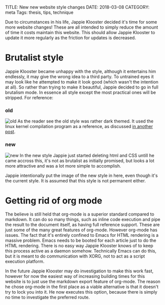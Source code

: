 TITLE: New new website style changes
DATE: 2018-03-08
CATEGORY: meta
Tags: thesis, tips, technique 

Due to circumstances in his life, Jappie Klooster decided it's
time for some more website changes!
These are all intended to simply reduce the amount of time it costs maintain
this website.
This should allow Jappie Klooster to update it more regularly as the friction
for updates is decreased.

# Brutalist style
Jappie Klooster became unhappy with the style, although it entertains him endlessly,
it may give the wrong idea to a third party.
To untrained eyes it may look like he attempted to make it look good
(which wasn't the intention at all).
So rather than trying to make it beautiful, Jappie decided to go in full brutalism mode.
In essence all style except the most practical ones will be stripped.
For reference:

### old
![old](/images/2018/old-theme-reference.jpg)
As the reader see the old style was rather dark themed.
It used the linux kernel compilation program as a reference, as discussed
[in another post]({filename}/website-launch.md).

### new
![new](/images/2018/new-theme-reference.jpg)
In the new style Jappie just started deleting html and CSS untill he came
accross this, it's not as brutalist as initially promised,
but looks a lot more attractive and was a lot more simple to accomplish.

Jappie intentionally put the image of the new style in here, even though it's the
current style. It is assumed that this style is not permanent either.

# Getting rid of org mode
The believe is still held that org-mode is a superior standard compared to markdown.
It can do so many things, such as inline code execution and pipe the result to
the document itself, as having full reference support.
These are just some of the many great features of org-mode.
However org-mode has issues.
The fact that it's entirely confined to Emacs for HTML rendering is a massive problem.
Emacs needs to be booted for each article just to do the HTML rendering.
There is no easy way Jappie Klooster knows of to keep this process active as a daemon somehow.
Technically Emacs can do this, but it is meant to do communication with XORG,
not to act as a script execution platform.

In the future Jappie Klooster may do investigation to make this work fast,
however for now the easiest way of increasing building times for this website is to just
use the markdown export feature of org-mode.
The reason he chose org-mode in the first place as a viable alternative is that it
doesn't try to lock you into it.
He now executes this option, because there is simply no time to investigate the
preferred route.

